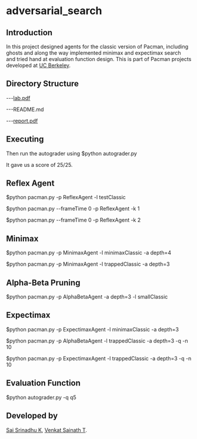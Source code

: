 adversarial_search
======================

Introduction
------------

In this project designed agents for the classic version of Pacman, including ghosts and along the way implemented minimax and expectimax search and tried hand at evaluation function design. This is part of Pacman projects developed at [UC Berkeley](http://ai.berkeley.edu/multiagent.html). 

Directory Structure
-------------------


---[lab.pdf](lab.pdf)

---README.md

---[report.pdf](report.pdf)


Executing
---------

Then run the autograder using $python autograder.py

It gave us a score of 25/25.


Reflex Agent
------------
$python pacman.py -p ReflexAgent -l testClassic

$python pacman.py --frameTime 0 -p ReflexAgent -k 1

$python pacman.py --frameTime 0 -p ReflexAgent -k 2

Minimax
-------
$python pacman.py -p MinimaxAgent -l minimaxClassic -a depth=4

$python pacman.py -p MinimaxAgent -l trappedClassic -a depth=3

Alpha-Beta Pruning
------------------
$python pacman.py -p AlphaBetaAgent -a depth=3 -l smallClassic

Expectimax
----------
$python pacman.py -p ExpectimaxAgent -l minimaxClassic -a depth=3

$python pacman.py -p AlphaBetaAgent -l trappedClassic -a depth=3 -q -n 10

$python pacman.py -p ExpectimaxAgent -l trappedClassic -a depth=3 -q -n 10

Evaluation Function
-------------------
$python autograder.py -q q5

Developed by
------------
[Sai Srinadhu K](https://www.linkedin.com/in/sai-srinadhu-katta-a189ab11b/), [Venkat Sainath T](https://www.linkedin.com/in/thota-sainath-236571118/).
